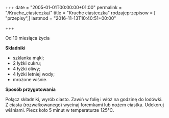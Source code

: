 +++
date = "2005-01-01T00:00:00+01:00"
permalink = "/Kruche_ciasteczka/"
title = "Kruche ciasteczka"
rodzajeprzepisow = [ "przepisy",]
lastmod = "2016-11-13T10:40:51+00:00"

+++

Od 10 miesiąca życia

**Składniki**

-   szklanka mąki;
-   2 łyżki cukru;
-   4 łyżki oliwy;
-   4 łyżki letniej wody;
-   mrożone wiśnie.

**Sposób przygotowania**

Połącz składniki, wyrób ciasto. Zawiń w folię i włóż na godzinę do lodówki. Z ciasta (rozwałkowanego) wycinaj foremkami lub nożem ciastka. Udekoruj wiśniami. Piecz koło 5 minut w temperaturze 125°C.
